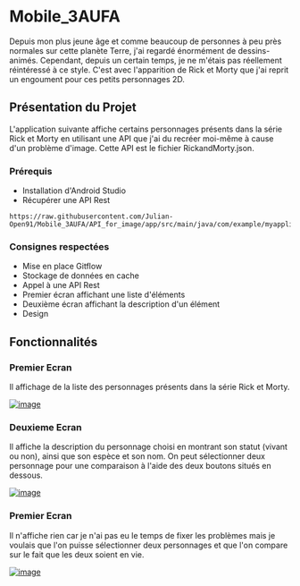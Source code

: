 # Mobile_3AUFA

Depuis mon plus jeune âge et comme beaucoup de personnes à peu près normales sur cette planète Terre, j'ai regardé énormément de dessins-animés. Cependant, depuis un certain temps, je ne m'étais pas réellement réintéressé à ce style. C'est avec l'apparition de Rick et Morty que j'ai reprit un engoument pour ces petits personnages 2D. 

## Présentation du Projet

L'application suivante affiche certains personnages présents dans la série Rick et Morty en utilisant une API que j'ai du recréer moi-même à cause d'un problème d'image. Cette API est le fichier RickandMorty.json. 

### Prérequis

* Installation d'Android Studio
* Récupérer une API Rest

```
https://raw.githubusercontent.com/Julian-Open91/Mobile_3AUFA/API_for_image/app/src/main/java/com/example/myapplication/RickandMorty.json
```

### Consignes respectées

* Mise en place Gitflow
* Stockage de données en cache
* Appel à une API Rest
* Premier écran affichant une liste d'éléments
* Deuxième écran affichant la description d'un élément
* Design 



## Fonctionnalités

### Premier Ecran

Il affichage de la liste des personnages présents dans la série Rick et Morty.

[
![image](https://user-images.githubusercontent.com/62753718/83982968-f1e10d00-a92a-11ea-86de-f63e0e1ce01f.png)
](url)


### Deuxieme Ecran 

Il affiche la description du personnage choisi en montrant son statut (vivant ou non), ainsi que son espèce et son nom. 
On peut sélectionner deux personnage pour une comparaison à l'aide des deux boutons situés en dessous. 

[
![image](https://user-images.githubusercontent.com/62753718/83983002-2ead0400-a92b-11ea-8b2f-aaefbea1eb0f.png)
](url)

### Premier Ecran 

Il n'affiche rien car je n'ai pas eu le temps de fixer les problèmes mais je voulais que l'on puisse sélectionner deux personnages et que l'on compare sur le fait que les deux soient en vie. 

[
![image](https://user-images.githubusercontent.com/62753718/83983271-2b1a7c80-a92d-11ea-87a5-3ef8148e005b.png)
](url)
